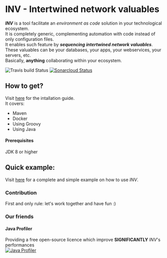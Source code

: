 # INV - Intertwined network valuables

***INV*** is a tool facilitate an *environment as code* solution in your technological ecosystem.  
It is completely generic, complementing automation with code instead of only configuration files.   
It enables such feature by ***sequencing intertwined network valuables***. These valuables can be your databases, your apps, your webservices, your servers, etc.  
Basically, **anything** collaborating within your ecosystem.

![Travis build Status](https://travis-ci.org/peasoupio/inv.svg)
[![Sonarcloud Status](https://sonarcloud.io/api/project_badges/measure?project=inv&metric=alert_status)](https://sonarcloud.io/dashboard?id=inv)

## How to get?
Visit [here](https://github.com/peasoupio/inv/wiki/Installation) for the intallation guide.  
It covers:  
* Maven
* Docker
* Using Groovy
* Using Java

#### Prerequisites  
JDK 8 or higher

## Quick example:
Visit [here](https://github.com/peasoupio/inv/wiki/Quick-example) for a complete and simple example on how to use *INV*.

### Contribution
First and only rule: let's work together and have fun :)

### Our friends
#### Java Profiler
Providing a free open-source licence which improve **SIGNIFICANTLY** *INV*'s performances   
[![Java Profiler](https://www.ej-technologies.com/images/product_banners/jprofiler_large.png "Java Profiler")](https://www.ej-technologies.com/products/jprofiler/overview.html)